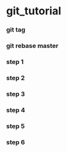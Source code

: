 # git_tutorial

### git tag
### git rebase master
### step 1
### step 2
### step 3
### step 4
### step 5
### step 6
